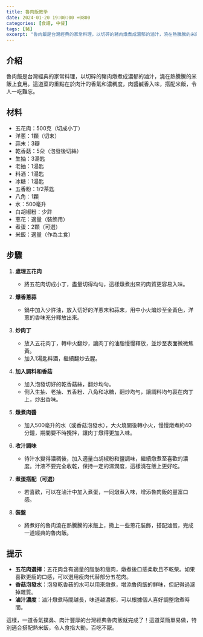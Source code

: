 ```yaml
---
title: 魯肉飯教學
date: 2024-01-20 19:00:00 +0800
categories: [食譜, 中餐]
tags: [豬] 
excerpt: "魯肉飯是台灣經典的家常料理，以切碎的豬肉燉煮成濃郁的滷汁，澆在熱騰騰的米飯上食用"
---
```


## 介紹
魯肉飯是台灣經典的家常料理，以切碎的豬肉燉煮成濃郁的滷汁，澆在熱騰騰的米飯上食用。這道菜的重點在於肉汁的香氣和濃稠度，肉醬鹹香入味，搭配米飯，令人一吃難忘。

## 材料
- 五花肉：500克（切成小丁）
- 洋蔥：1顆（切末）
- 蒜末：3瓣
- 乾香菇：5朵（泡發後切絲）
- 生抽：3湯匙
- 老抽：1湯匙
- 料酒：1湯匙
- 冰糖：1湯匙
- 五香粉：1/2茶匙
- 八角：1顆
- 水：500毫升
- 白胡椒粉：少許
- 蔥花：適量（裝飾用）
- 煮蛋：2顆（可選）
- 米飯：適量（作為主食）

## 步驟

1. **處理五花肉**
   - 將五花肉切成小丁，盡量切得均勻，這樣燉煮出來的肉質更容易入味。

2. **爆香蔥蒜**
   - 鍋中加入少許油，放入切好的洋蔥末和蒜末，用中小火煸炒至金黃色，洋蔥的香味充分釋放出來。

3. **炒肉丁**
   - 放入五花肉丁，轉中火翻炒，讓肉丁的油脂慢慢釋放，並炒至表面微微焦黃。
   - 加入1湯匙料酒，繼續翻炒去腥。

4. **加入調料和香菇**
   - 加入泡發切好的乾香菇絲，翻炒均勻。
   - 倒入生抽、老抽、五香粉、八角和冰糖，翻炒均勻，讓調料均勻裹在肉丁上，炒出香味。

5. **燉煮肉醬**
   - 加入500毫升的水（或香菇泡發水），大火燒開後轉小火，慢慢燉煮約40分鐘，期間要不時攪拌，讓肉丁燉得更加入味。

6. **收汁調味**
   - 待汁水變得濃稠後，加入適量白胡椒粉和鹽調味，繼續燉煮至喜歡的濃度。汁液不要完全收乾，保持一定的濕潤度，這樣澆在飯上更好吃。

7. **煮蛋搭配（可選）**
   - 若喜歡，可以在滷汁中加入煮蛋，一同燉煮入味，增添魯肉飯的豐富口感。

8. **裝盤**
   - 將煮好的魯肉澆在熱騰騰的米飯上，撒上一些蔥花裝飾，搭配滷蛋，完成一道經典的魯肉飯。

## 提示
- **五花肉選擇**：五花肉含有適量的脂肪和瘦肉，燉煮後口感柔軟且不乾柴。如果喜歡更瘦的口感，可以選用瘦肉代替部分五花肉。
- **香菇泡發水**：泡發乾香菇的水可以用來燉煮，增添魯肉飯的鮮味，但記得過濾掉雜質。
- **滷汁濃度**：滷汁燉煮時間越長，味道越濃郁，可以根據個人喜好調整燉煮時間。

這樣，一道香氣撲鼻、肉汁豐厚的台灣經典魯肉飯就完成了！這道菜簡單易做，特別適合搭配熱米飯，令人食指大動，百吃不厭。
